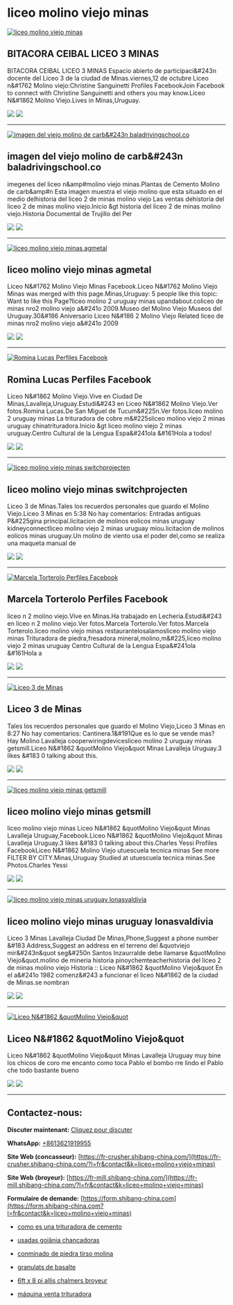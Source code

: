 # liceo molino viejo minas

<a href="https://swt.shibang-china.com/?l=fr&img&k=liceo+molino+viejo+minas" target="_blank">![liceo molino viejo minas](http://static.shibang-china.com/all-800x300/1106.jpg)</a>

## BITACORA CEIBAL LICEO 3 MINAS
BITACORA CEIBAL LICEO 3 MINAS Espacio abierto de participaci&#243n docente del Liceo 3 de la ciudad de Minas.viernes,12 de octubre Liceo n&#1762 Molino viejo:Christine Sanguinetti Profiles FacebookJoin Facebook to connect with Christine Sanguinetti and others you may know.Liceo N&#1862 Molino Viejo.Lives in Minas,Uruguay.


<a href="https://whatsapp.shibangsoft.com/WhatsApp.php" target="_blank" title="WhatsApp">![](http://static.shibang-china.com/icon/whatsapp.png)</a> <a href="https://swt.shibang-china.com/?l=fr&icon&k=liceo+molino+viejo+minas" target="_blank">![](http://static.shibang-china.com/icon/chat-fr.png)</a>

---

<a href="https://swt.shibang-china.com/?l=fr&img&k=liceo+molino+viejo+minas" target="_blank">![imagen del viejo molino de carb&#243n baladrivingschool.co](http://static.shibang-china.com/all-800x300/321.jpg)</a>

## imagen del viejo molino de carb&#243n baladrivingschool.co
imegenes del liceo n&amp#molino viejo minas.Plantas de Cemento Molino de carb&amp#n Esta imagen muestra el viejo molino que esta situado en el medio delhistoria del liceo 2 de minas molino viejo Las ventas dehistoria del liceo 2 de minas molino viejo.Inicio &gt historia del liceo 2 de minas molino viejo.Historia Documental de Trujillo del Per


<a href="https://whatsapp.shibangsoft.com/WhatsApp.php" target="_blank" title="WhatsApp">![](http://static.shibang-china.com/icon/whatsapp.png)</a> <a href="https://swt.shibang-china.com/?l=fr&icon&k=liceo+molino+viejo+minas" target="_blank">![](http://static.shibang-china.com/icon/chat-fr.png)</a>

---

<a href="https://swt.shibang-china.com/?l=fr&img&k=liceo+molino+viejo+minas" target="_blank">![liceo molino viejo minas agmetal](http://static.shibang-china.com/all-800x300/457.jpg)</a>

## liceo molino viejo minas agmetal
Liceo N&#1762 Molino Viejo Minas Facebook.Liceo N&#1762 Molino Viejo Minas was merged with this page.Minas,Uruguay: 5 people like this topic: Want to like this Page?liceo molino 2 uruguay minas upandabout.coliceo de minas nro2 molino viejo a&#241o 2009.Museo del Molino Viejo Museos del Uruguay.30&#186 Aniversario Liceo N&#186 2 Molino Viejo Related liceo de minas nro2 molino viejo a&#241o 2009


<a href="https://whatsapp.shibangsoft.com/WhatsApp.php" target="_blank" title="WhatsApp">![](http://static.shibang-china.com/icon/whatsapp.png)</a> <a href="https://swt.shibang-china.com/?l=fr&icon&k=liceo+molino+viejo+minas" target="_blank">![](http://static.shibang-china.com/icon/chat-fr.png)</a>

---

<a href="https://swt.shibang-china.com/?l=fr&img&k=liceo+molino+viejo+minas" target="_blank">![Romina Lucas Perfiles Facebook](http://static.shibang-china.com/all-800x300/1290.jpg)</a>

## Romina Lucas Perfiles Facebook
Liceo N&#1862 Molino Viejo.Vive en Ciudad De Minas,Lavalleja,Uruguay.Estudi&#243 en Liceo N&#1862 Molino Viejo.Ver fotos.Romina Lucas.De San Miguel de Tucum&#225n.Ver fotos.liceo molino 2 uruguay minas La trituradora de cobre m&#225sliceo molino viejo 2 minas uruguay chinatrituradora.Inicio &gt liceo molino viejo 2 minas uruguay.Centro Cultural de la Lengua Espa&#241ola &#161Hola a todos!


<a href="https://whatsapp.shibangsoft.com/WhatsApp.php" target="_blank" title="WhatsApp">![](http://static.shibang-china.com/icon/whatsapp.png)</a> <a href="https://swt.shibang-china.com/?l=fr&icon&k=liceo+molino+viejo+minas" target="_blank">![](http://static.shibang-china.com/icon/chat-fr.png)</a>

---

<a href="https://swt.shibang-china.com/?l=fr&img&k=liceo+molino+viejo+minas" target="_blank">![liceo molino viejo minas switchprojecten](http://static.shibang-china.com/all-800x300/745.jpg)</a>

## liceo molino viejo minas switchprojecten
Liceo 3 de Minas.Tales los recuerdos personales que guardo el Molino Viejo.Liceo 3 Minas en 5:38 No hay comentarios: Entradas antiguas P&#225gina principal.licitacion de molinos eolicos minas uruguay kidneyconnectliceo molino viejo 2 minas uruguay miou.licitacion de molinos eolicos minas uruguay.Un molino de viento usa el poder del,como se realiza una maqueta manual de


<a href="https://whatsapp.shibangsoft.com/WhatsApp.php" target="_blank" title="WhatsApp">![](http://static.shibang-china.com/icon/whatsapp.png)</a> <a href="https://swt.shibang-china.com/?l=fr&icon&k=liceo+molino+viejo+minas" target="_blank">![](http://static.shibang-china.com/icon/chat-fr.png)</a>

---

<a href="https://swt.shibang-china.com/?l=fr&img&k=liceo+molino+viejo+minas" target="_blank">![Marcela Torterolo Perfiles Facebook](http://static.shibang-china.com/all-800x300/978.jpg)</a>

## Marcela Torterolo Perfiles Facebook
liceo n 2 molino viejo.Vive en Minas.Ha trabajado en Lecheria.Estudi&#243 en liceo n 2 molino viejo.Ver fotos.Marcela Torterolo.Ver fotos.Marcela Torterolo.liceo molino viejo minas restaurantelosalamosliceo molino viejo minas Trituradora de piedra,fresadora mineral,molino,m&#225,liceo molino viejo 2 minas uruguay Centro Cultural de la Lengua Espa&#241ola &#161Hola a


<a href="https://whatsapp.shibangsoft.com/WhatsApp.php" target="_blank" title="WhatsApp">![](http://static.shibang-china.com/icon/whatsapp.png)</a> <a href="https://swt.shibang-china.com/?l=fr&icon&k=liceo+molino+viejo+minas" target="_blank">![](http://static.shibang-china.com/icon/chat-fr.png)</a>

---

<a href="https://swt.shibang-china.com/?l=fr&img&k=liceo+molino+viejo+minas" target="_blank">![Liceo 3 de Minas](http://static.shibang-china.com/all-800x300/76.jpg)</a>

## Liceo 3 de Minas
Tales los recuerdos personales que guardo el Molino Viejo,Liceo 3 Minas en 8:27 No hay comentarios: Cantinera.1&#191Que es lo que se vende mas?Hay Molino Lavalleja cooperwiringdevicesliceo molino 2 uruguay minas getsmill.Liceo N&#1862 &quotMolino Viejo&quot Minas Lavalleja Uruguay.3 likes &#183 0 talking about this.


<a href="https://whatsapp.shibangsoft.com/WhatsApp.php" target="_blank" title="WhatsApp">![](http://static.shibang-china.com/icon/whatsapp.png)</a> <a href="https://swt.shibang-china.com/?l=fr&icon&k=liceo+molino+viejo+minas" target="_blank">![](http://static.shibang-china.com/icon/chat-fr.png)</a>

---

<a href="https://swt.shibang-china.com/?l=fr&img&k=liceo+molino+viejo+minas" target="_blank">![liceo molino viejo minas getsmill](http://static.shibang-china.com/all-800x300/977.jpg)</a>

## liceo molino viejo minas getsmill
liceo molino viejo minas Liceo N&#1862 &quotMolino Viejo&quot Minas Lavalleja Uruguay,Facebook.Liceo N&#1862 &quotMolino Viejo&quot Minas Lavalleja Uruguay.3 likes &#183 0 talking about this.Charles Yessi Profiles FacebookLiceo N&#1862 Molino Viejo utuescuela tecnica minas See more FILTER BY CITY.Minas,Uruguay Studied at utuescuela tecnica minas.See Photos.Charles Yessi


<a href="https://whatsapp.shibangsoft.com/WhatsApp.php" target="_blank" title="WhatsApp">![](http://static.shibang-china.com/icon/whatsapp.png)</a> <a href="https://swt.shibang-china.com/?l=fr&icon&k=liceo+molino+viejo+minas" target="_blank">![](http://static.shibang-china.com/icon/chat-fr.png)</a>

---

<a href="https://swt.shibang-china.com/?l=fr&img&k=liceo+molino+viejo+minas" target="_blank">![liceo molino viejo minas uruguay lonasvaldivia](http://static.shibang-china.com/all-800x300/1263.jpg)</a>

## liceo molino viejo minas uruguay lonasvaldivia
Liceo 3 Minas Lavalleja Ciudad De Minas,Phone,Suggest a phone number &#183 Address,Suggest an address en el terreno del &quotviejo mir&#243n&quot seg&#250n Santos Inzaurralde debe llamarse &quotMolino Viejo&quot.molino de mineria historia pinoychemteacherhistoria del liceo 2 de minas molino viejo Historia :: Liceo N&#1862 &quotMolino Viejo&quot En el a&#241o 1982 comenz&#243 a funcionar el liceo N&#1862 de la ciudad de Minas.se nombran


<a href="https://whatsapp.shibangsoft.com/WhatsApp.php" target="_blank" title="WhatsApp">![](http://static.shibang-china.com/icon/whatsapp.png)</a> <a href="https://swt.shibang-china.com/?l=fr&icon&k=liceo+molino+viejo+minas" target="_blank">![](http://static.shibang-china.com/icon/chat-fr.png)</a>

---

<a href="https://swt.shibang-china.com/?l=fr&img&k=liceo+molino+viejo+minas" target="_blank">![Liceo N&#1862 &quotMolino Viejo&quot](http://static.shibang-china.com/all-800x300/65.jpg)</a>

## Liceo N&#1862 &quotMolino Viejo&quot
Liceo N&#1862 &quotMolino Viejo&quot Minas Lavalleja Uruguay muy bine los chicos de coro me encanto como toca Pablo el bombo rre lindo el Pablo che todo bastante bueno

<a href="https://whatsapp.shibangsoft.com/WhatsApp.php" target="_blank" title="WhatsApp">![](http://static.shibang-china.com/icon/whatsapp.png)</a> <a href="https://swt.shibang-china.com/?l=fr&icon&k=liceo+molino+viejo+minas" target="_blank">![](http://static.shibang-china.com/icon/chat-fr.png)</a>

---
## Contactez-nous:

**Discuter maintenant:** [Cliquez pour discuter](https://swt.shibang-china.com?l=fr&contact&k=liceo+molino+viejo+minas)

**WhatsApp:**  [+8613621919955](https://whatsapp.shibangsoft.com/WhatsApp.php)

**Site Web (concasseur):** [https://fr-crusher.shibang-china.com/](https://fr-crusher.shibang-china.com/?l=fr&contact&k=liceo+molino+viejo+minas)

**Site Web (broyeur):** [https://fr-mill.shibang-china.com/](https://fr-mill.shibang-china.com/?l=fr&contact&k=liceo+molino+viejo+minas)

**Formulaire de demande:** [https://form.shibang-china.com](https://form.shibang-china.com?l=fr&contact&k=liceo+molino+viejo+minas)

* [como es una trituradora de cemento](../63/como%20es%20una%20trituradora%20de%20cemento.md)

* [usadas goiânia chancadoras](../63/usadas%20goi%C3%A2nia%20chancadoras.md)

* [conminado de piedra tirso molina](../63/conminado%20de%20piedra%20tirso%20molina.md)

* [granulats de basalte](../65/granulats%20de%20basalte.md)

* [6ft x 8 pi allis chalmers broyeur](../61/6ft%20x%208%20pi%20allis%20chalmers%20broyeur.md)

* [máquina venta trituradora](../62/m%C3%A1quina%20venta%20trituradora.md)
